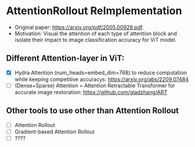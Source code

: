 # AttentionRollout ReImplementation
- Original paper: https://arxiv.org/pdf/2005.00928.pdf. 
- Motivation: Visual the attention of each type of attention block and isolate their impact to image classification accuracy for ViT model.

     
## Different Attention-layer in ViT:
- [x] Hydra Attention (num_heads=embed_dim=768) to reduce computation while keeping competitive accuracys: https://arxiv.org/abs/2209.07484
- [ ] (Dense+Sparse) Attention = Attention Retractable Transformer for accurate image restoration: https://github.com/gladzhang/ART 
          
## Other tools to use other than Attention Rollout
- [ ] Attention Rollout
- [ ] Gradient-based Attention Rollout
- [ ] ????
